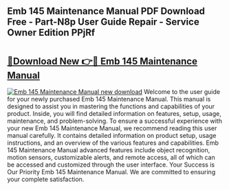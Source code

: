 ## Emb 145 Maintenance Manual PDF Download Free - Part-N8p User Guide Repair - Service Owner Edition PPjRf

# <h2><a href="http://bc7704.oget.top/?id=Emb+145+Maintenance+Manual">🔗Download New 👉🔴 Emb 145 Maintenance Manual</a></h2>

[![Emb 145 Maintenance Manual new download](https://i.imgur.com/5g1atiW.png)](http://bc7704.oget.top/?id=Emb+145+Maintenance+Manual)
Welcome to the user guide for your newly purchased Emb 145 Maintenance Manual. This manual is designed to assist you in mastering the functions and capabilities of your product. Inside, you will find detailed information on features, setup, usage, maintenance, and problem-solving. To ensure a successful experience with your new Emb 145 Maintenance Manual, we recommend reading this user manual carefully. It contains detailed information on product setup, usage instructions, and an overview of the various features and capabilities. Emb 145 Maintenance Manual advanced features include object recognition, motion sensors, customizable alerts, and remote access, all of which can be accessed and customized through the user interface. Your Success is Our Priority Emb 145 Maintenance Manual. We are committed to ensuring your complete satisfaction.
